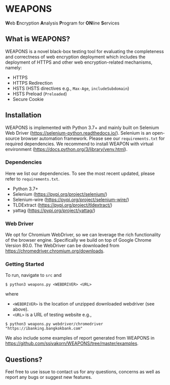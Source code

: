 # WEAPONS
**W**eb **E**ncryption **A**nalysis **P**rogram for **ON**line **S**ervices

## What is WEAPONS?
WEAPONS is a novel black-box testing tool for evaluating the completeness and
correctness of web encryption deployment which includes the deployment
of HTTPS and other web encryption-related mechanisms, namely:

* HTTPS
* HTTPS Redirection
* HSTS (HSTS directives e.g., ``Max-Age``, ``includeSubdomain``)
* HSTS Preload (``Preloaded``)
* Secure Cookie

## Installation
WEAPONS is implemented with Python 3.7+ and mainly built on Selenium Web Driver
(https://selenium-python.readthedocs.io/). Selenium is an open-source browser
automation framework. Please see our ``requirements.txt`` for required
dependencies. We recommend to install WEAPON with virtual environment
(https://docs.python.org/3/library/venv.html).


### Dependencies
Here we list our dependencies. To see the most recent updated, please refer to
``requirements.txt``.

* Python 3.7+
* Selenium (https://pypi.org/project/selenium/)
* Selenium-wire (https://pypi.org/project/selenium-wire/)
* TLDExtract (https://pypi.org/project/tldextract/)
* yattag (https://pypi.org/project/yattag/)

### Web Driver
We opt for Chromium WebDriver, so we can leverage the rich functionality of the browser engine. 
Specifically we build on top of Google Chrome Version 80.0. The WebDriver can
be downloaded from https://chromedriver.chromium.org/downloads.



### Getting Started
To run, navigate to ``src`` and 
```
$ python3 weapons.py <WEBDRIVER> <URL>
```

where
* ``<WEBDRIVER>`` is the location of unzipped downloaded webdriver (see above).
* ``<URL>`` is a URL of testing website e.g.,

```
$ python3 weapons.py webdriver/chromedriver "https://ibanking.bangkokbank.com"
```

We also include some examples of report generated from WEAPONS in
https://github.com/ssivakorn/WEAPONS/tree/master/examples.

## Questions?
Feel free to use issue to contact us for any questions, concerns as well as
report any bugs or suggest new features.

